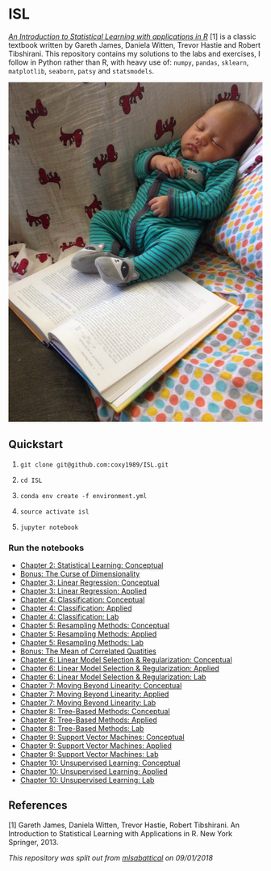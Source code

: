 # ISL

[*An Introduction to Statistical Learning with applications in R*](http://www-bcf.usc.edu/~gareth/ISL/) [1] is a classic textbook written by Gareth James, Daniela Witten, Trevor Hastie and Robert Tibshirani. This repository contains my solutions to the labs and exercises, I follow in Python rather than R, with heavy use of: `numpy`, `pandas`, `sklearn`, `matplotlib`, `seaborn`, `patsy` and `statsmodels`.

![isl](./isl.jpg)

## Quickstart

1. `git clone git@github.com:coxy1989/ISL.git`

2. `cd ISL`

3. `conda env create -f environment.yml`

4. `source activate isl`

5. `jupyter notebook`

### Run the notebooks

- [Chapter 2: Statistical Learning: Conceptual]()
- [Bonus: The Curse of Dimensionality]()
- [Chapter 3: Linear Regression: Conceptual]()
- [Chapter 3: Linear Regression: Applied]()
- [Chapter 4: Classification: Conceptual]()
- [Chapter 4: Classification: Applied]()
- [Chapter 4: Classification: Lab]()
- [Chapter 5: Resampling Methods: Conceptual]()
- [Chapter 5: Resampling Methods: Applied]()
- [Chapter 5: Resampling Methods: Lab]()
- [Bonus: The Mean of Correlated Quatities]()
- [Chapter 6: Linear Model Selection & Regularization: Conceptual]()
- [Chapter 6: Linear Model Selection & Regularization: Applied]()
- [Chapter 6: Linear Model Selection & Regularization: Lab]()
- [Chapter 7: Moving Beyond Linearity: Conceptual]()
- [Chapter 7: Moving Beyond Linearity: Applied]()
- [Chapter 7: Moving Beyond Linearity: Lab]()
- [Chapter 8: Tree-Based Methods: Conceptual]()
- [Chapter 8: Tree-Based Methods: Applied]()
- [Chapter 8: Tree-Based Methods: Lab]()
- [Chapter 9: Support Vector Machines: Conceptual]()
- [Chapter 9: Support Vector Machines: Applied]()
- [Chapter 9: Support Vector Machines: Lab]()
- [Chapter 10: Unsupervised Learning: Conceptual]()
- [Chapter 10: Unsupervised Learning: Applied]()
- [Chapter 10: Unsupervised Learning: Lab]()

## References

[1] Gareth James, Daniela Witten, Trevor Hastie, Robert Tibshirani. An Introduction to Statistical Learning with Applications in R. New York Springer, 2013.



*This repository was split out from [mlsabattical]() on 09/01/2018*